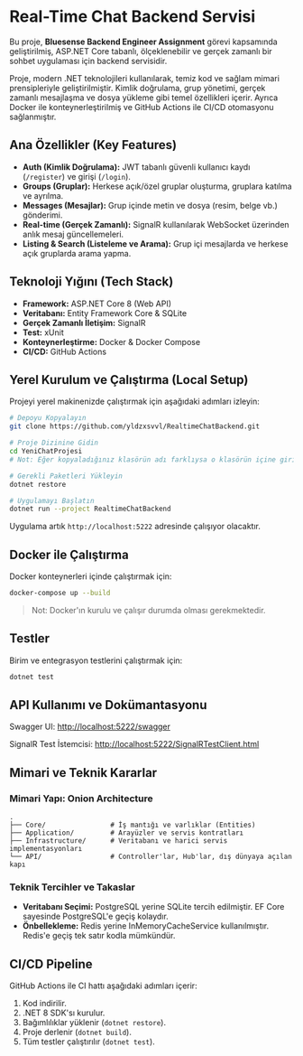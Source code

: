 
# Real-Time Chat Backend Servisi

Bu proje, **Bluesense Backend Engineer Assignment** görevi kapsamında geliştirilmiş, ASP.NET Core tabanlı, ölçeklenebilir ve gerçek zamanlı bir sohbet uygulaması için backend servisidir.

Proje, modern .NET teknolojileri kullanılarak, temiz kod ve sağlam mimari prensipleriyle geliştirilmiştir. Kimlik doğrulama, grup yönetimi, gerçek zamanlı mesajlaşma ve dosya yükleme gibi temel özellikleri içerir. Ayrıca Docker ile konteynerleştirilmiş ve GitHub Actions ile CI/CD otomasyonu sağlanmıştır.

## Ana Özellikler (Key Features)

- **Auth (Kimlik Doğrulama):** JWT tabanlı güvenli kullanıcı kaydı (`/register`) ve girişi (`/login`).
- **Groups (Gruplar):** Herkese açık/özel gruplar oluşturma, gruplara katılma ve ayrılma.
- **Messages (Mesajlar):** Grup içinde metin ve dosya (resim, belge vb.) gönderimi.
- **Real-time (Gerçek Zamanlı):** SignalR kullanılarak WebSocket üzerinden anlık mesaj güncellemeleri.
- **Listing & Search (Listeleme ve Arama):** Grup içi mesajlarda ve herkese açık gruplarda arama yapma.

## Teknoloji Yığını (Tech Stack)

- **Framework:** ASP.NET Core 8 (Web API)
- **Veritabanı:** Entity Framework Core & SQLite
- **Gerçek Zamanlı İletişim:** SignalR
- **Test:** xUnit
- **Konteynerleştirme:** Docker & Docker Compose
- **CI/CD:** GitHub Actions

## Yerel Kurulum ve Çalıştırma (Local Setup)

Projeyi yerel makinenizde çalıştırmak için aşağıdaki adımları izleyin:

```bash
# Depoyu Kopyalayın
git clone https://github.com/yldzxsvvl/RealtimeChatBackend.git

# Proje Dizinine Gidin
cd YeniChatProjesi
# Not: Eğer kopyaladığınız klasörün adı farklıysa o klasörün içine girin.

# Gerekli Paketleri Yükleyin
dotnet restore

# Uygulamayı Başlatın
dotnet run --project RealtimeChatBackend
```

Uygulama artık `http://localhost:5222` adresinde çalışıyor olacaktır.

## Docker ile Çalıştırma

Docker konteynerleri içinde çalıştırmak için:

```bash
docker-compose up --build
```

> Not: Docker'ın kurulu ve çalışır durumda olması gerekmektedir.

## Testler

Birim ve entegrasyon testlerini çalıştırmak için:

```bash
dotnet test
```

## API Kullanımı ve Dokümantasyonu

Swagger UI: [http://localhost:5222/swagger](http://localhost:5222/swagger)

SignalR Test İstemcisi: [http://localhost:5222/SignalRTestClient.html](http://localhost:5222/SignalRTestClient.html)

## Mimari ve Teknik Kararlar

### Mimari Yapı: Onion Architecture

```
.
├── Core/                # İş mantığı ve varlıklar (Entities)
├── Application/         # Arayüzler ve servis kontratları
├── Infrastructure/      # Veritabanı ve harici servis implementasyonları
└── API/                 # Controller'lar, Hub'lar, dış dünyaya açılan kapı
```

### Teknik Tercihler ve Takaslar

- **Veritabanı Seçimi:** PostgreSQL yerine SQLite tercih edilmiştir. EF Core sayesinde PostgreSQL'e geçiş kolaydır.
- **Önbellekleme:** Redis yerine InMemoryCacheService kullanılmıştır. Redis'e geçiş tek satır kodla mümkündür.

## CI/CD Pipeline

GitHub Actions ile CI hattı aşağıdaki adımları içerir:

1. Kod indirilir.
2. .NET 8 SDK'sı kurulur.
3. Bağımlılıklar yüklenir (`dotnet restore`).
4. Proje derlenir (`dotnet build`).
5. Tüm testler çalıştırılır (`dotnet test`).
